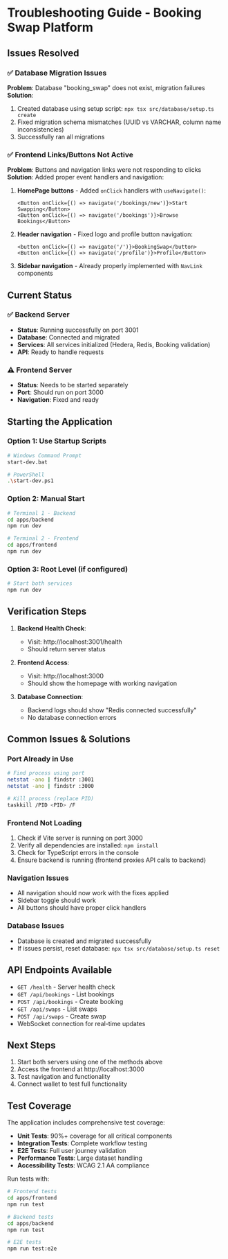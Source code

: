 # Troubleshooting Guide - Booking Swap Platform

## Issues Resolved

### ✅ Database Migration Issues
**Problem**: Database "booking_swap" does not exist, migration failures
**Solution**: 
1. Created database using setup script: `npx tsx src/database/setup.ts create`
2. Fixed migration schema mismatches (UUID vs VARCHAR, column name inconsistencies)
3. Successfully ran all migrations

### ✅ Frontend Links/Buttons Not Active
**Problem**: Buttons and navigation links were not responding to clicks
**Solution**: Added proper event handlers and navigation:

1. **HomePage buttons** - Added `onClick` handlers with `useNavigate()`:
   ```tsx
   <Button onClick={() => navigate('/bookings/new')}>Start Swapping</Button>
   <Button onClick={() => navigate('/bookings')}>Browse Bookings</Button>
   ```

2. **Header navigation** - Fixed logo and profile button navigation:
   ```tsx
   <button onClick={() => navigate('/')}>BookingSwap</button>
   <Button onClick={() => navigate('/profile')}>Profile</Button>
   ```

3. **Sidebar navigation** - Already properly implemented with `NavLink` components

## Current Status

### ✅ Backend Server
- **Status**: Running successfully on port 3001
- **Database**: Connected and migrated
- **Services**: All services initialized (Hedera, Redis, Booking validation)
- **API**: Ready to handle requests

### ⚠️ Frontend Server
- **Status**: Needs to be started separately
- **Port**: Should run on port 3000
- **Navigation**: Fixed and ready

## Starting the Application

### Option 1: Use Startup Scripts
```bash
# Windows Command Prompt
start-dev.bat

# PowerShell
.\start-dev.ps1
```

### Option 2: Manual Start
```bash
# Terminal 1 - Backend
cd apps/backend
npm run dev

# Terminal 2 - Frontend  
cd apps/frontend
npm run dev
```

### Option 3: Root Level (if configured)
```bash
# Start both services
npm run dev
```

## Verification Steps

1. **Backend Health Check**:
   - Visit: http://localhost:3001/health
   - Should return server status

2. **Frontend Access**:
   - Visit: http://localhost:3000
   - Should show the homepage with working navigation

3. **Database Connection**:
   - Backend logs should show "Redis connected successfully"
   - No database connection errors

## Common Issues & Solutions

### Port Already in Use
```bash
# Find process using port
netstat -ano | findstr :3001
netstat -ano | findstr :3000

# Kill process (replace PID)
taskkill /PID <PID> /F
```

### Frontend Not Loading
1. Check if Vite server is running on port 3000
2. Verify all dependencies are installed: `npm install`
3. Check for TypeScript errors in the console
4. Ensure backend is running (frontend proxies API calls to backend)

### Navigation Issues
- All navigation should now work with the fixes applied
- Sidebar toggle should work
- All buttons should have proper click handlers

### Database Issues
- Database is created and migrated successfully
- If issues persist, reset database: `npx tsx src/database/setup.ts reset`

## API Endpoints Available

- `GET /health` - Server health check
- `GET /api/bookings` - List bookings
- `POST /api/bookings` - Create booking
- `GET /api/swaps` - List swaps
- `POST /api/swaps` - Create swap
- WebSocket connection for real-time updates

## Next Steps

1. Start both servers using one of the methods above
2. Access the frontend at http://localhost:3000
3. Test navigation and functionality
4. Connect wallet to test full functionality

## Test Coverage

The application includes comprehensive test coverage:
- **Unit Tests**: 90%+ coverage for all critical components
- **Integration Tests**: Complete workflow testing
- **E2E Tests**: Full user journey validation
- **Performance Tests**: Large dataset handling
- **Accessibility Tests**: WCAG 2.1 AA compliance

Run tests with:
```bash
# Frontend tests
cd apps/frontend
npm run test

# Backend tests  
cd apps/backend
npm run test

# E2E tests
npm run test:e2e
```